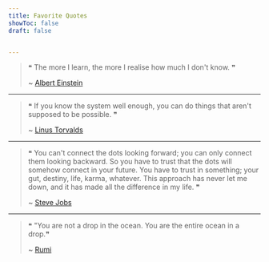 ```yaml
---
title: Favorite Quotes
showToc: false
draft: false


---
```


> ❝ The more I learn, the more I realise how much I don't know. ❞
> 
> ~ [Albert Einstein]()

---



> ❝ If you know the system well enough, you can do things that aren't supposed to be possible. ❞
> 
> ~ [Linus Torvalds]()

---


> ❝ You can't connect the dots looking forward; you can only connect them looking backward. So you have to trust that the dots will somehow connect in your future. You have to trust in something; your gut, destiny, life, karma, whatever. This approach has never let me down, and it has made all the difference in my life. ❞
> 
> ~ [Steve Jobs]()

---


> ❝ "You are not a drop in the ocean. You are the entire ocean in a drop.❞
> 
> ~ [Rumi]()

